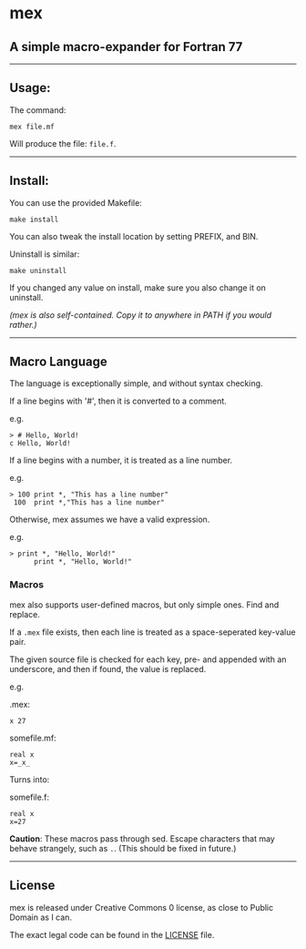 # mex

## A simple macro-expander for Fortran 77

---

## Usage:

The command:

```
mex file.mf
```

Will produce the file: ```file.f```.

---

## Install:

You can use the provided Makefile:

```
make install
```

You can also tweak the install location by setting PREFIX, and BIN.

Uninstall is similar:

```
make uninstall
```

If you changed any value on install, make sure you also change it on uninstall.

*(mex is also self-contained. Copy it to anywhere in PATH if you would rather.)*

---

## Macro Language

The language is exceptionally simple, and without syntax checking.

If a line begins with '#', then it is converted to a comment.

e.g.

```
> # Hello, World!
c Hello, World!
```

If a line begins with a number, it is treated as a line number.

e.g.

```
> 100 print *, "This has a line number"
 100  print *,"This has a line number"
```

Otherwise, mex assumes we have a valid expression.

e.g.

```
> print *, "Hello, World!"
      print *, "Hello, World!"
```

### Macros

mex also supports user-defined macros, but only simple ones. Find and replace.

If a ```.mex``` file exists, then each line is treated as a space-seperated key-value pair.

The given source file is checked for each key, pre- and appended with an underscore, and then if found, the value is replaced.

e.g.

.mex:

```
x 27
```

somefile.mf:

```
real x
x=_x_
```

Turns into:

somefile.f:

```
real x
x=27
```

**Caution**: These macros pass through sed. Escape characters that may behave strangely, such as ```.```. (This should be fixed in future.)

---

## License

mex is released under Creative Commons 0 license, as close to Public Domain as I can.

The exact legal code can be found in the [LICENSE](LICENSE) file.
